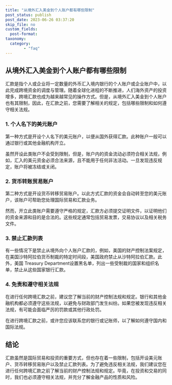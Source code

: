 ```yaml
---
title: "从境外汇入美金到个人账户都有哪些限制"
post_status: publish
post_date: 2023-06-26 03:37:20
skip_file: no
custom_fields: 
  post-format: 
taxonomy:
  category:
        - "faq"
---
```


## 从境外汇入美金到个人账户都有哪些限制

汇款是指个人或企业将一定数量的外币汇入境内银行的个人账户或企业账户中，以此完成跨境资金的调度与管理。随着全球化进程的不断推进，人们海外资产的投资增多，跨境汇款也成为越来越常见的操作方式。但是，从境外汇入美金到个人账户也有其限制，因此，在汇款之前，您需要了解相关的规定，包括哪些限制和如何遵守相关法规。

### 1. 个人名下的美元账户

第一种方式是开设个人名下的美元账户，以便从国外获得汇款。此种账户一般可以通过银行或其他金融机构开立。

虽然开设此类账户不会受到限制，但是，账户内的资金流动必须符合相关法规，例如，汇入的美元资金必须合法来源，且不能用于任何非法活动。一旦发现违反规定，账户将被冻结或关闭。

### 2. 货币转账贸易账户

第二种方式是开设货币转移贸易账户。以此方式汇款的资金会自动转至您的美元账户，该账户可帮助您处理国际贸易和汇款业务。

然而，开立此类账户需要遵守严格的规定，汇款方必须提交证明文件，以证明他们的资金来源和目的是合法的。这些规定通常包括贸易发票，交易协议以及相关税务文件。

### 3. 禁止汇款列表

有一些情况下是禁止从境外向个人账户汇款的，例如，美国的财产控制法案规定，在美国沙特阿拉伯货币制裁的特定时间段，美国政府禁止从沙特阿拉伯汇款。此外，美国 Treasury Department设置黑名单，列出一些受制裁的国家和组织名单，禁止从这些国家银行汇款。

### 4. 免责和遵守相关法规

在进行任何跨境汇款之前，建议您了解当前的财产控制法规和规定。银行和其他金融机构都必须遵守这些法规，以避免与财政部门发生纠纷。如果您被发现违反相关法规，有可能会面临严厉的罚款或其他行政处罚。

在进行跨境汇款之前，或许您应该联系您的银行或记账师，以了解如何遵守国内和国际法规。

## 结论

汇款虽然是国际贸易和投资的重要方式，但也存在着一些限制，包括开设美元账户、货币转移贸易账户以及禁止汇款列表。为了避免违反相关法规，我们建议您在进行任何跨境汇款之前了解当前的财产控制法规和规定。毕竟，在投资和交易的同时，我们也必须遵守相关法规，并充分了解金融产品的性质和风险。

